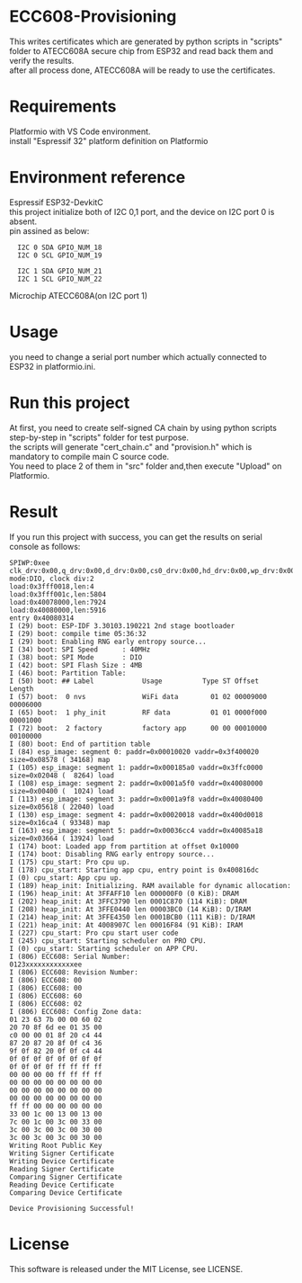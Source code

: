 # ECC608-Provisioning

This writes certificates which are generated by python scripts in "scripts" folder to ATECC608A secure chip from ESP32 and read back them and verify the results.  
after all process done, ATECC608A will be ready to use the certificates.

# Requirements

  Platformio with VS Code environment.  
  install "Espressif 32" platform definition on Platformio

# Environment reference
  
  Espressif ESP32-DevkitC  
  this project initialize both of I2C 0,1 port, and the device on I2C port 0 is absent.  
  pin assined as below:  


      I2C 0 SDA GPIO_NUM_18
      I2C 0 SCL GPIO_NUM_19

      I2C 1 SDA GPIO_NUM_21
      I2C 1 SCL GPIO_NUM_22
          
  Microchip ATECC608A(on I2C port 1)

# Usage

you need to change a serial port number which actually connected to ESP32 in platformio.ini.  

# Run this project

At first, you need to create self-signed CA chain by using python scripts step-by-step in "scripts" folder for test purpose.    
the scripts will generate "cert_chain.c" and "provision.h" which is mandatory to compile main C source code.    
You need to place 2 of them in "src" folder and,then execute "Upload" on Platformio.   

# Result

If you run this project with success, you can get the results on serial console as follows:  

```
SPIWP:0xee
clk_drv:0x00,q_drv:0x00,d_drv:0x00,cs0_drv:0x00,hd_drv:0x00,wp_drv:0x00
mode:DIO, clock div:2
load:0x3fff0018,len:4
load:0x3fff001c,len:5804
load:0x40078000,len:7924
load:0x40080000,len:5916
entry 0x40080314
I (29) boot: ESP-IDF 3.30103.190221 2nd stage bootloader
I (29) boot: compile time 05:36:32
I (29) boot: Enabling RNG early entropy source...
I (34) boot: SPI Speed      : 40MHz
I (38) boot: SPI Mode       : DIO
I (42) boot: SPI Flash Size : 4MB
I (46) boot: Partition Table:
I (50) boot: ## Label            Usage          Type ST Offset   Length
I (57) boot:  0 nvs              WiFi data        01 02 00009000 00006000
I (65) boot:  1 phy_init         RF data          01 01 0000f000 00001000
I (72) boot:  2 factory          factory app      00 00 00010000 00100000
I (80) boot: End of partition table
I (84) esp_image: segment 0: paddr=0x00010020 vaddr=0x3f400020 size=0x08578 ( 34168) map
I (105) esp_image: segment 1: paddr=0x000185a0 vaddr=0x3ffc0000 size=0x02048 (  8264) load
I (108) esp_image: segment 2: paddr=0x0001a5f0 vaddr=0x40080000 size=0x00400 (  1024) load
I (113) esp_image: segment 3: paddr=0x0001a9f8 vaddr=0x40080400 size=0x05618 ( 22040) load
I (130) esp_image: segment 4: paddr=0x00020018 vaddr=0x400d0018 size=0x16ca4 ( 93348) map
I (163) esp_image: segment 5: paddr=0x00036cc4 vaddr=0x40085a18 size=0x03664 ( 13924) load
I (174) boot: Loaded app from partition at offset 0x10000
I (174) boot: Disabling RNG early entropy source...
I (175) cpu_start: Pro cpu up.
I (178) cpu_start: Starting app cpu, entry point is 0x400816dc
I (0) cpu_start: App cpu up.
I (189) heap_init: Initializing. RAM available for dynamic allocation:
I (196) heap_init: At 3FFAFF10 len 000000F0 (0 KiB): DRAM
I (202) heap_init: At 3FFC3790 len 0001C870 (114 KiB): DRAM
I (208) heap_init: At 3FFE0440 len 00003BC0 (14 KiB): D/IRAM
I (214) heap_init: At 3FFE4350 len 0001BCB0 (111 KiB): D/IRAM
I (221) heap_init: At 4008907C len 00016F84 (91 KiB): IRAM
I (227) cpu_start: Pro cpu start user code
I (245) cpu_start: Starting scheduler on PRO CPU.
I (0) cpu_start: Starting scheduler on APP CPU.
I (806) ECC608: Serial Number:
0123xxxxxxxxxxxxee
I (806) ECC608: Revision Number:
I (806) ECC608: 00
I (806) ECC608: 00
I (806) ECC608: 60
I (806) ECC608: 02
I (806) ECC608: Config Zone data:
01 23 63 7b 00 00 60 02
20 70 8f 6d ee 01 35 00
c0 00 00 01 8f 20 c4 44
87 20 87 20 8f 0f c4 36
9f 0f 82 20 0f 0f c4 44
0f 0f 0f 0f 0f 0f 0f 0f
0f 0f 0f 0f ff ff ff ff
00 00 00 00 ff ff ff ff
00 00 00 00 00 00 00 00
00 00 00 00 00 00 00 00
00 00 00 00 00 00 00 00
ff ff 00 00 00 00 00 00
33 00 1c 00 13 00 13 00
7c 00 1c 00 3c 00 33 00
3c 00 3c 00 3c 00 30 00
3c 00 3c 00 3c 00 30 00
Writing Root Public Key
Writing Signer Certificate
Writing Device Certificate
Reading Signer Certificate
Comparing Signer Certificate
Reading Device Certificate
Comparing Device Certificate

Device Provisioning Successful!
```

# License

This software is released under the MIT License, see LICENSE.
